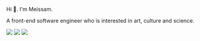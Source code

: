Hi 👋. I'm Meissam.

A front-end software engineer who is interested in art, culture and science.

[<img src ="https://img.shields.io/badge/Website-7d0d3f?style=flat-square">](https://meissam.com/)
[<img src ="https://img.shields.io/badge/LinkedIn-7d0d3f?style=flat-square">](https://www.linkedin.com/in/meissam-rasouli/)
[<img src ="https://img.shields.io/badge/Email-7d0d3f?style=flat-square">](mailto:meissam.rasouli@gmail.com)

